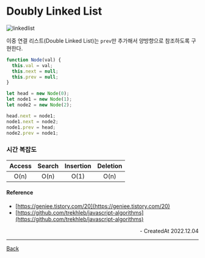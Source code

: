 # Doubly Linked List

![linkedlist](../images/doubly-linked-list.jpg)

이중 연결 리스트(Double Linked List)는 `prev`만 추가해서 양방향으로 참조하도록 구현한다.

```javascript
function Node(val) {
  this.val = val;
  this.next = null;
  this.prev = null;
}

let head = new Node(0);
let node1 = new Node(1);
let node2 = new Node(2);

head.next = node1;
node1.next = node2;
node1.prev = head;
node2.prev = node1;
```

### 시간 복잡도

| Access | Search | Insertion | Deletion |
| :----: | :----: | :-------: | :------: |
|  O(n)  |  O(n)  |   O(1)    |   O(n)   |

#### Reference

- [https://geniee.tistory.com/20](https://geniee.tistory.com/20)
- [https://github.com/trekhleb/javascript-algorithms](https://github.com/trekhleb/javascript-algorithms)

<div align="right">- CreatedAt 2022.12.04</div>

---

[Back](../README.md)
